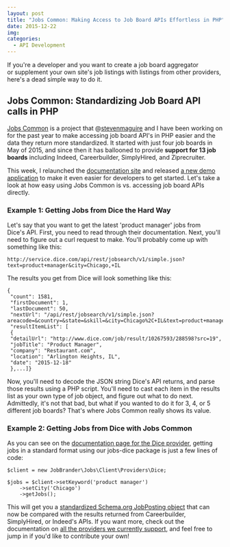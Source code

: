 ```yaml
---
layout: post
title: "Jobs Common: Making Access to Job Board APIs Effortless in PHP"
date: 2015-12-22
img: 
categories:
  - API Development
---
```

If you're a developer and you want to create a job board aggregator or supplement your own site's job listings with listings from other providers, here's a dead simple way to do it. 

## Jobs Common: Standardizing Job Board API calls in PHP

[Jobs Common](https://github.com/jobapis/jobs-common) is a project that @[stevenmaguire](https://twitter.com/stevenmaguire) and I have been working on for the past year to make accessing job board API's in PHP easier and the data they return more standardized. It started with just four job boards in May of 2015, and since then it has ballooned to provide **support for 13 job boards** including Indeed, Careerbuilder, SimplyHired, and Ziprecruiter.

This week, I relaunched the [documentation site](https://jobapis.github.io/) and released [a new demo application](https://github.com/jobapis/jobs-common-demo) to make it even easier for developers to get started. Let's take a look at how easy using Jobs Common is vs. accessing job board APIs directly.

### Example 1: Getting Jobs from Dice the Hard Way

Let's say that you want to get the latest 'product manager' jobs from Dice's API. First, you need to read through their documentation. Next, you'll need to figure out a curl request to make. You'll probably come up with something like this:

```
http://service.dice.com/api/rest/jobsearch/v1/simple.json?text=product+manager&city=Chicago,+IL
```

The results you get from Dice will look something like this:

```
{
 "count": 1581,
 "firstDocument": 1,
 "lastDocument": 50,
 "nextUrl": "/api/rest/jobsearch/v1/simple.json?areacode=&country=&state=&skill=&city=Chicago%2C+IL&text=product+manager&ip=&diceid=&page=2",
 "resultItemList": [
 {
 "detailUrl": "http://www.dice.com/job/result/10267593/288598?src=19",
 "jobTitle": "Product Manager",
 "company": "Restaurant.com",
 "location": "Arlington Heights, IL",
 "date": "2015-12-18"
 },...]}
 ```

Now, you'll need to decode the JSON string Dice's API returns, and parse those results using a PHP script. You'll need to cast each item in the results list as your own type of job object, and figure out what to do next. Admittedly, it's not that bad, but what if you wanted to do it for 3, 4, or 5 different job boards? That's where Jobs Common really shows its value.

### Example 2: Getting Jobs from Dice with Jobs Common

As you can see on the [documentation page for the Dice provider](https://jobapis.github.io/open-source/dice/), getting jobs in a standard format using our jobs-dice package is just a few lines of code:

```
$client = new JobBrander\Jobs\Client\Providers\Dice;

$jobs = $client->setKeyword('product manager')
    ->setCity('Chicago')
    ->getJobs();
```

This will get you a [standardized Schema.org JobPosting object](https://schema.org/JobPosting) that can now be compared with the results returned from Careerbuilder, SimplyHired, or Indeed's APIs. If you want more, check out the documentation on [all the providers we currently support](https://jobapis.github.io/open-source/#Jobs-Common-API-Clients), and feel free to jump in if you'd like to contribute your own!
